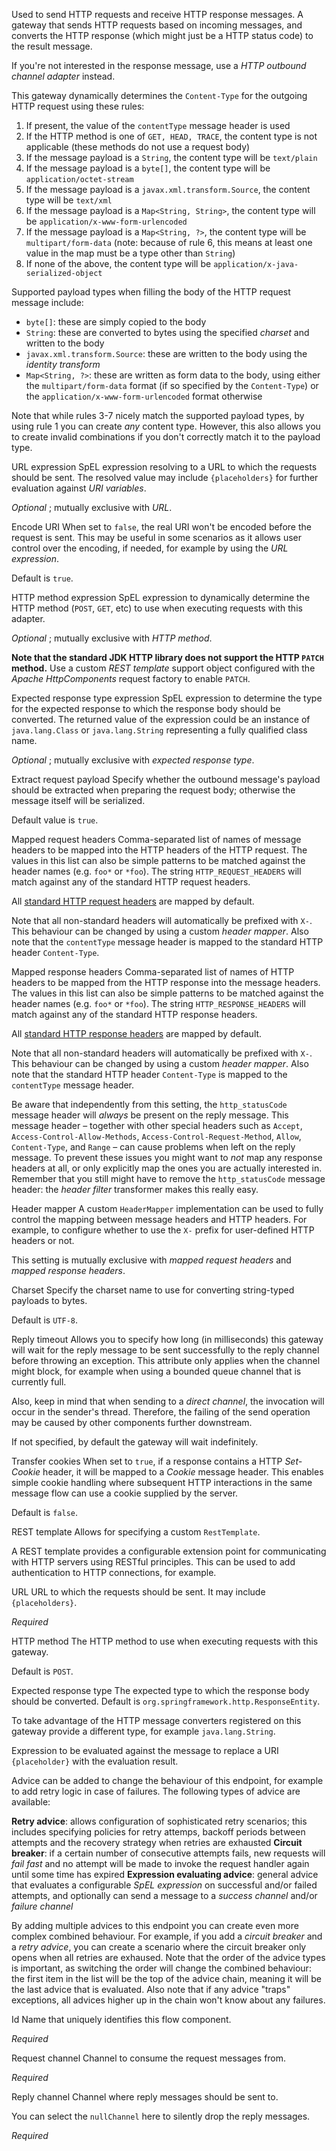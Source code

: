 
Used to send HTTP requests and receive HTTP response messages.
A gateway that sends HTTP requests based on incoming messages, and converts the HTTP response (which might just be a HTTP status code) to the result message.

If you're not interested in the response message, use a <i>HTTP outbound channel adapter</i> instead.

This gateway dynamically determines the <code>Content-Type</code> for the outgoing HTTP request using these rules:
1) If present, the value of the <code>contentType</code> message header is used
2) If the HTTP method is one of <code>GET, HEAD, TRACE</code>, the content type is not applicable (these methods do not use a request body)
3) If the message payload is a <code>String</code>, the content type will be <code>text/plain</code>
4) If the message payload is a <code>byte[]</code>, the content type will be <code>application/octet-stream</code>
5) If the message payload is a <code>javax.xml.transform.Source</code>, the content type will be <code>text/xml</code>
6) If the message payload is a <code>Map&lt;String, String&gt;</code>, the content type will be <code>application/x-www-form-urlencoded</code>
7) If the message payload is a <code>Map&lt;String, ?&gt;</code>, the content type will be <code>multipart/form-data</code> (note: because of rule 6, this means at least one value in the map must be a type other than <code>String</code>)
8) If none of the above, the content type will be <code>application/x-java-serialized-object</code>

Supported payload types when filling the body of the HTTP request message include:
- <code>byte[]</code>: these are simply copied to the body
- <code>String</code>: these are converted to bytes using the specified <i>charset</i> and written to the body
- <code>javax.xml.transform.Source</code>: these are written to the body using the <i>identity transform</i>
- <code>Map&lt;String, ?&gt;</code>: these are written as form data to the body, using either the <code>multipart/form-data</code> format (if so specified by the <code>Content-Type</code>) or the <code>application/x-www-form-urlencoded</code> format otherwise

Note that while rules 3-7 nicely match the supported payload types, by using rule 1 you can create <i>any</i> content type. However, this also allows you to create invalid combinations if you don't correctly match it to the payload type.


URL expression
SpEL expression resolving to a URL to which the requests should be sent. The resolved value may include <code>{placeholders}</code> for further evaluation against <i>URI variables</i>.

<i>Optional</i> ; mutually exclusive with <i>URL</i>.


Encode URI
When set to <code>false</code>, the real URI won't be encoded before the request is sent. This may be useful in some scenarios as it allows user control over the encoding, if needed, for example by using the <i>URL expression</i>.

Default is <code>true</code>.


HTTP method expression
SpEL expression to dynamically determine the HTTP method (<code>POST</code>, <code>GET</code>, etc) to use when executing requests with this adapter.

<i>Optional</i> ; mutually exclusive with <i>HTTP method</i>.

<b>Note that the standard JDK HTTP library does not support the HTTP <code>PATCH</code> method.</b> Use a custom <i>REST template</i> support object configured with the <i>Apache HttpComponents</i> request factory to enable <code>PATCH</code>.


Expected response type expression
SpEL expression to determine the type for the expected response to which the response body should be converted. The returned value of the expression could be an instance of <code>java.lang.Class</code> or <code>java.lang.String</code> representing a fully qualified class name.

<i>Optional</i> ; mutually exclusive with <i>expected response type</i>.


Extract request payload
Specify whether the outbound message's payload should be extracted when preparing the request body; otherwise the message itself will be serialized.

Default value is <code>true</code>.


Mapped request headers
Comma-separated list of names of message headers to be mapped into the HTTP headers of the HTTP request. The values in this list can also be simple patterns to be matched against the header names (e.g. <code>foo*</code> or <code>*foo</code>). The string <code>HTTP_REQUEST_HEADERS</code> will match against any of the standard HTTP request headers.

All <a href="http://en.wikipedia.org/wiki/List_of_HTTP_header_fields" target="_blank">standard HTTP request headers</a> are mapped by default.

Note that all non-standard headers will automatically be prefixed with <code>X-</code>. This behaviour can be changed by using a custom <i>header mapper</i>. Also note that the <code>contentType</code> message header is mapped to the standard HTTP header <code>Content-Type</code>.


Mapped response headers
Comma-separated list of names of HTTP headers to be mapped from the HTTP response into the message headers. The values in this list can also be simple patterns to be matched against the header names (e.g. <code>foo*</code> or <code>*foo</code>). The string <code>HTTP_RESPONSE_HEADERS</code> will match against any of the standard HTTP response headers.

All <a href="http://en.wikipedia.org/wiki/List_of_HTTP_header_fields" target="_blank">standard HTTP response headers</a> are mapped by default.

Note that all non-standard headers will automatically be prefixed with <code>X-</code>. This behaviour can be changed by using a custom <i>header mapper</i>. Also note that the standard HTTP header <code>Content-Type</code> is mapped to the <code>contentType</code> message header.

Be aware that independently from this setting, the <code>http_statusCode</code> message header will <i>always</i> be present on the reply message. This message header &ndash; together with other special headers such as <code>Accept</code>, <code>Access-Control-Allow-Methods</code>, <code>Access-Control-Request-Method</code>, <code>Allow</code>, <code>Content-Type</code>, and <code>Range</code> &ndash; can cause problems when left on the reply message. To prevent these issues you might want to <i>not</i> map any response headers at all, or only explicitly map the ones you are actually interested in. Remember that you still might have to remove the <code>http_statusCode</code> message header: the <i>header filter</i> transformer makes this really easy.


Header mapper
A custom <code>HeaderMapper</code> implementation can be used to fully control the mapping between message headers and HTTP headers. For example, to configure whether to use the <code>X-</code> prefix for user-defined HTTP headers or not.

This setting is mutually exclusive with <i>mapped request headers</i> and <i>mapped response headers</i>.


Charset
Specify the charset name to use for converting string-typed payloads to bytes.

Default is <code>UTF-8</code>.


Reply timeout
Allows you to specify how long (in milliseconds) this gateway will wait for the reply message to be sent successfully to the reply channel before throwing an exception. This attribute only applies when the channel might block, for example when using a bounded queue channel that is currently full.

Also, keep in mind that when sending to a <i>direct channel</i>, the invocation will occur in the sender's thread. Therefore, the failing of the send operation may be caused by other components further downstream.

If not specified, by default the gateway will wait indefinitely.


Transfer cookies
When set to <code>true</code>, if a response contains a HTTP <i>Set-Cookie</i> header, it will be mapped to a <i>Cookie</i> message header. This enables simple cookie handling where subsequent HTTP interactions in the same message flow can use a cookie supplied by the server.

Default is <code>false</code>.


REST template
Allows for specifying a custom <code>RestTemplate</code>.

A REST template provides a configurable extension point for communicating with HTTP servers using RESTful principles. This can be used to add authentication to HTTP connections, for example.


URL
URL to which the requests should be sent. It may include <code>{placeholders}</code>.

<i>Required</i>


HTTP method
The HTTP method to use when executing requests with this gateway.

Default is <code>POST</code>.


Expected response type
The expected type to which the response body should be converted. Default is <code>org.springframework.http.ResponseEntity</code>.

To take advantage of the HTTP message converters registered on this gateway provide a different type, for example <code>java.lang.String</code>.


Expression to be evaluated against the message to replace a URI <code>{placeholder}</code> with the evaluation result.


Advice can be added to change the behaviour of this endpoint, for example to add retry logic in case of failures. The following types of advice are available:

<b>Retry advice</b>: allows configuration of sophisticated retry scenarios; this includes specifying policies for retry attemps, backoff periods between attempts and the recovery strategy when retries are exhausted
<b>Circuit breaker</b>: if a certain number of consecutive attempts fails, new requests will <i>fail fast</i> and no attempt will be made to invoke the request handler again until some time has expired
<b>Expression evaluating advice</b>: general advice that evaluates a configurable <i>SpEL expression</i> on successful and/or failed attempts, and optionally can send a message to a <i>success channel</i> and/or <i>failure channel</i>

By adding multiple advices to this endpoint you can create even more complex combined behaviour. For example, if you add a <i>circuit breaker</i> and a <i>retry advice</i>, you can create a scenario where the circuit breaker only opens when all retries are exhaused. Note that the order of the advice types is important, as switching the order will change the combined behaviour: the first item in the list will be the top of the advice chain, meaning it will be the last advice that is evaluated. Also note that if any advice "traps" exceptions, all advices higher up in the chain won't know about any failures.


Id
Name that uniquely identifies this flow component.

<i>Required</i>


Request channel
Channel to consume the request messages from.

<i>Required</i>


Reply channel
Channel where reply messages should be sent to.

You can select the <code>nullChannel</code> here to silently drop the reply messages.

<i>Required</i>

